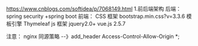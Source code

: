 https://www.cnblogs.com/softidea/p/7068149.html
1.前后端架构
后端：spring security +spring boot 
前端：
  CSS 框架 
     bootstrap.min.css?v=3.3.6
    <link href="http://test.mystaticdomain.com/css/bootstrap.min.css?v=3.3.6" rel="stylesheet"/>
    <link href="http://test.mystaticdomain.com/css/font-awesome.min.css?v=4.4.0" rel="stylesheet"/>
    <link href="http://test.mystaticdomain.com/css/animate.css" rel="stylesheet"/>
    <link href="http://test.mystaticdomain.com/css/style.css?v=4.1.0" rel="stylesheet"/>
     模板引擎 
      Thymeleaf 
  js 框架 jquery2.0+ vue.js 2.5.7  

  
注意：
nginx 同源策略 --》add_header Access-Control-Allow-Origin *;  
  